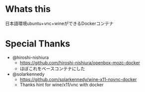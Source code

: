 # Whats this

日本語環境ubuntu+vnc+wineができるDockerコンテナ

# Special Thanks

- @hiroshi-nishiura 
  - https://github.com/hiroshi-nishiura/openbox-mozc-docker
  - ほぼこれをベースコンテナにした
- @solarkennedy
  - https://github.com/solarkennedy/wine-x11-novnc-docker
  - Thanks hint for wine/x11/vnc with docker



